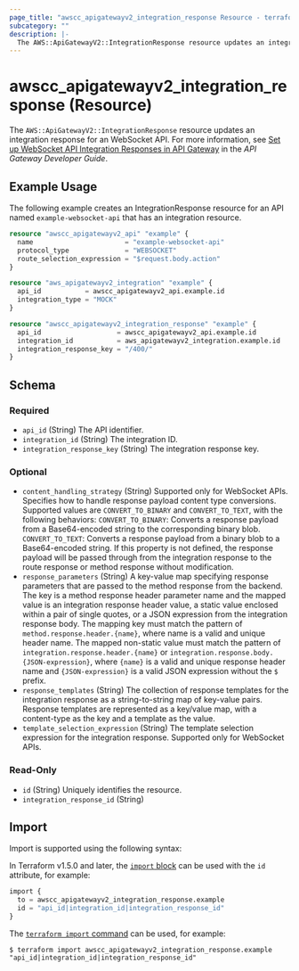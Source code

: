 ```yaml
---
page_title: "awscc_apigatewayv2_integration_response Resource - terraform-provider-awscc"
subcategory: ""
description: |-
  The AWS::ApiGatewayV2::IntegrationResponse resource updates an integration response for an WebSocket API. For more information, see Set up WebSocket API Integration Responses in API Gateway https://docs.aws.amazon.com/apigateway/latest/developerguide/apigateway-websocket-api-integration-responses.html in the API Gateway Developer Guide.
---
```


# awscc_apigatewayv2_integration_response (Resource)

The ``AWS::ApiGatewayV2::IntegrationResponse`` resource updates an integration response for an WebSocket API. For more information, see [Set up WebSocket API Integration Responses in API Gateway](https://docs.aws.amazon.com/apigateway/latest/developerguide/apigateway-websocket-api-integration-responses.html) in the *API Gateway Developer Guide*.

## Example Usage

The following example creates an IntegrationResponse resource for an API named `example-websocket-api` that has an integration resource.

```terraform
resource "awscc_apigatewayv2_api" "example" {
  name                       = "example-websocket-api"
  protocol_type              = "WEBSOCKET"
  route_selection_expression = "$request.body.action"
}

resource "aws_apigatewayv2_integration" "example" {
  api_id           = awscc_apigatewayv2_api.example.id
  integration_type = "MOCK"
}

resource "awscc_apigatewayv2_integration_response" "example" {
  api_id                   = awscc_apigatewayv2_api.example.id
  integration_id           = aws_apigatewayv2_integration.example.id
  integration_response_key = "/400/"
}
```

<!-- schema generated by tfplugindocs -->
## Schema

### Required

- `api_id` (String) The API identifier.
- `integration_id` (String) The integration ID.
- `integration_response_key` (String) The integration response key.

### Optional

- `content_handling_strategy` (String) Supported only for WebSocket APIs. Specifies how to handle response payload content type conversions. Supported values are ``CONVERT_TO_BINARY`` and ``CONVERT_TO_TEXT``, with the following behaviors:
  ``CONVERT_TO_BINARY``: Converts a response payload from a Base64-encoded string to the corresponding binary blob.
  ``CONVERT_TO_TEXT``: Converts a response payload from a binary blob to a Base64-encoded string.
 If this property is not defined, the response payload will be passed through from the integration response to the route response or method response without modification.
- `response_parameters` (String) A key-value map specifying response parameters that are passed to the method response from the backend. The key is a method response header parameter name and the mapped value is an integration response header value, a static value enclosed within a pair of single quotes, or a JSON expression from the integration response body. The mapping key must match the pattern of ``method.response.header.{name}``, where name is a valid and unique header name. The mapped non-static value must match the pattern of ``integration.response.header.{name}`` or ``integration.response.body.{JSON-expression}``, where ``{name}`` is a valid and unique response header name and ``{JSON-expression}`` is a valid JSON expression without the ``$`` prefix.
- `response_templates` (String) The collection of response templates for the integration response as a string-to-string map of key-value pairs. Response templates are represented as a key/value map, with a content-type as the key and a template as the value.
- `template_selection_expression` (String) The template selection expression for the integration response. Supported only for WebSocket APIs.

### Read-Only

- `id` (String) Uniquely identifies the resource.
- `integration_response_id` (String)

## Import

Import is supported using the following syntax:

In Terraform v1.5.0 and later, the [`import` block](https://developer.hashicorp.com/terraform/language/import) can be used with the `id` attribute, for example:

```terraform
import {
  to = awscc_apigatewayv2_integration_response.example
  id = "api_id|integration_id|integration_response_id"
}
```

The [`terraform import` command](https://developer.hashicorp.com/terraform/cli/commands/import) can be used, for example:

```shell
$ terraform import awscc_apigatewayv2_integration_response.example "api_id|integration_id|integration_response_id"
```